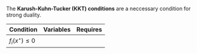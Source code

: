 The **Karush-Kuhn-Tucker (KKT) conditions** are a neccessary condition for strong duality. 

|Condition|Variables|Requires|
|---------|---------|--------|
|$f_i(x^\star)\leq 0$|||